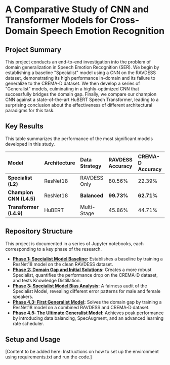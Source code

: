 # A Comparative Study of CNN and Transformer Models for Cross-Domain Speech Emotion Recognition

## Project Summary
This project conducts an end-to-end investigation into the problem of domain generalization in Speech Emotion Recognition (SER). We begin by establishing a baseline "Specialist" model using a CNN on the RAVDESS dataset, demonstrating its high performance in-domain and its failure to generalize to the CREMA-D dataset. We then develop a series of "Generalist" models, culminating in a highly-optimized CNN that successfully bridges the domain gap. Finally, we compare our champion CNN against a state-of-the-art HuBERT Speech Transformer, leading to a surprising conclusion about the effectiveness of different architectural paradigms for this task.

## Key Results
This table summarizes the performance of the most significant models developed in this study.

| Model | Architecture | Data Strategy | RAVDESS Accuracy | CREMA-D Accuracy |
| :--- | :--- | :--- | :--- | :--- |
| **Specialist (L2)** | ResNet18 | RAVDESS Only | 80.56% | 22.39% |
| **Champion CNN (L4.5)**| ResNet18 | **Balanced** | **99.73%** | **62.71%** |
| **Transformer (L4.9)**| HuBERT | Multi-Stage | 45.86% | 44.71% |

## Repository Structure
This project is documented in a series of Jupyter notebooks, each corresponding to a key phase of the research.

* **[Phase 1: Specialist Model Baseline](./notebooks/01_Specialist_Model_Baseline.ipynb):** Establishes a baseline by training a ResNet18 model on the clean RAVDESS dataset.
* **[Phase 2: Domain Gap and Initial Solutions](./notebooks/02_Domain_Gap_and_Initial_Solutions.ipynb):** Creates a more robust Specialist, quantifies the performance drop on the CREMA-D dataset, and tests Knowledge Distillation.
* **[Phase 3: Specialist Model Bias Analysis](./notebooks/03_Specialist_Model_Bias_Analysis.ipynb):** A fairness audit of the Specialist Model, revealing different error patterns for male and female speakers.
* **[Phase 4.3: First Generalist Model](./notebooks/04_Generalist_Model_v1_Bridging_the_Gap.ipynb):** Solves the domain gap by training a ResNet18 model on a combined RAVDESS and CREMA-D dataset.
* **[Phase 4.5: The Ultimate Generalist Model](./notebooks/05_Ultimate_Generalist_Model_v2.ipynb):** Achieves peak performance by introducing data balancing, SpecAugment, and an advanced learning rate scheduler.

## Setup and Usage
[Content to be added here: Instructions on how to set up the environment using requirements.txt and run the code.]
